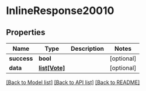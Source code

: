 # InlineResponse20010

## Properties
Name | Type | Description | Notes
------------ | ------------- | ------------- | -------------
**success** | **bool** |  | [optional] 
**data** | [**list[Vote]**](Vote.md) |  | [optional] 

[[Back to Model list]](../README.md#documentation-for-models) [[Back to API list]](../README.md#documentation-for-api-endpoints) [[Back to README]](../README.md)


